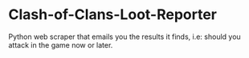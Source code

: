 # Clash-of-Clans-Loot-Reporter
Python web scraper that emails you the results it finds, i.e: should you attack in the game now or later.
